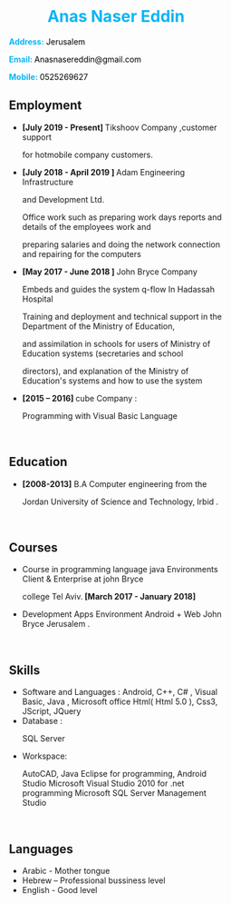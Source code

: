 <html>
  <head>
   <style type="text/css">
 

/*body {
    min-width: 500px;
}*/

div {
  border-radius: 5px;
}
/*
#header {
  height: 10px;
  width: 100%;
  background-color:#0bb5f4;
  position: fixed;
  z-index: 1;
  
}
*/
#title {
  margin-left: 3%;
}
/*
#footer {
  height: 14px;
  width: 100%;
  background-color: #0bb5f4;
  clear: both;
  position: relative;
}

.left {
  height: 1000px;
  width: 10px;
  background-color:#0bb5f4;
  float: left;
  position: fixed;
}
*/
/*
.right {
  height: 1040px;
  width: 10px;
  background-color: #0bb5f4;
  float: right;
  position: inherit;
}
*/
.stuff {
  display: inline-block;
  margin-top: 6px;
  margin-left: 55px;
  width: 75%;
  height: 1000px;
}

li {
 font-family: "Montserrat", sans-serif;
font-color:"#0bb5f4";
list-style-type:square;
}

p {
 font-family: "Montserrat", sans-serif;
font-color:"#0bb5f4";
}

.head {
color: #0bb5f4;
  font-size: 20px;
font-weight: bold;
}

#name {
   font-family: "Montserrat", sans-serif;
  float: right;
  margin-top: 10px;
  margin-right: 4%;
}

a {
  color: black;
  text-decoration: none;
}

  </style> 
  </head>
<body>

<div class="stuff">
  
  <h1 style=" text-align:center;color:#0bb5f4">Anas Naser Eddin</h1> 
<p style="font-weight: bold;color:#0bb5f4">Address:<span style="font-weight: normal;color:black"> Jerusalem</span></p>
<p style="font-weight: bold;color:#0bb5f4">Email: <span style="font-weight: normal;color:black">Anasnasereddin@gmail.com </span></p>
<p style="font-weight: bold;color:#0bb5f4">Mobile: <span style="font-weight: normal;color:black">0525269627</span></p>
  <h2 class="head">Employment</h2>
  <ul>
    <li><span style="font-weight: bold;">[July 2019 - Present]  </span>Tikshoov Company ,customer support 

for hotmobile company customers.</li>
    <li><span style="font-weight: bold;">[July 2018 - April 2019 ] </span> Adam Engineering Infrastructure 

and Development Ltd.</li>
<p>Office work such as preparing work days reports and details of the employees work and 

preparing salaries and doing the network connection and repairing for the computers </p>
    <li><span style="font-weight: bold;">[May 2017 - June 2018 ]  </span>John Bryce Company  </li>
<p>Embeds and guides the system q-flow In Hadassah Hospital</p>
<p>Training and deployment and technical support in the Department of the Ministry of Education, 

and assimilation in schools for users of Ministry of Education systems (secretaries and school 

directors), and explanation of the Ministry of Education's systems and how to use the system</p>
    <li><span style="font-weight: bold;">[2015 – 2016]  </span>cube Company  :</li>
<p>Programming with Visual Basic Language</p>
   
  </ul>
<br>
  <h2 class="head">Education</h2>
  <ul>
    <li><span style="font-weight: bold;">[2008-2013]</span> B.A Computer  engineering from the 

Jordan University of  Science and Technology, Irbid .</li>
  </ul>
<br>
  <h2 class="head">Courses</h2>
  <ul>
        <li>Course in programming language java Environments Client & Enterprise at john Bryce 

college Tel Aviv.<span style="font-weight: bold;"> [March 2017 - January 2018]</span></li>
<li>Development Apps Environment Android + Web John Bryce Jerusalem .<span style="font-weight: 

bold;"> [October 2016 - March 2017 ]</span></li>
        </ul>
<br>
  <h2 class="head">Skills</h2>
  <ul>
    <li>Software and Languages :
 Android, C++, C# , Visual Basic, Java , Microsoft office
Html( Html 5.0 ), Css3, JScript, JQuery
</li>
    <li>Database :</li>
<p>SQL Server</p>
<li>Workspace:</li>
<p>AutoCAD, Java Eclipse for programming, Android Studio
Microsoft Visual Studio 2010 for .net programming
Microsoft SQL Server Management Studio
</p>

  </ul>
<br>
  <h2 class="head">Languages</h2>
  <ul>
    <li>Arabic - Mother tongue</li>
    <li>Hebrew – Professional bussiness level</li>
    <li>English - Good level</li>
  </ul>
<br>
</div>


</body>
</html>
